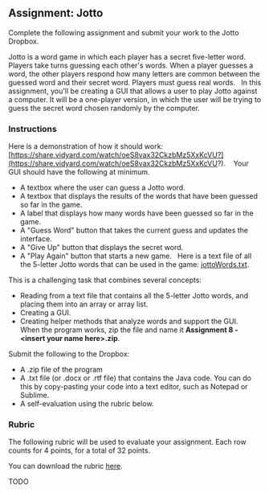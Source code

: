 ## Assignment: Jotto

Complete the following assignment and submit your work to the Jotto Dropbox.

Jotto is a word game in which each player has a secret five-letter word. Players take turns guessing each other's words. When a player guesses a word, the other players respond how many letters are common between the guessed word and their secret word. Players must guess real words.
 
In this assignment, you'll be creating a GUI that allows a user to play Jotto against a computer. It will be a one-player version, in which the user will be trying to guess the secret word chosen randomly by the computer.
 

### Instructions

Here is a demonstration of how it should work: [https://share.vidyard.com/watch/oeS8vax32CkzbMz5XxKcVU?](https://share.vidyard.com/watch/oeS8vax32CkzbMz5XxKcVU?).
  
Your GUI should have the following at minimum.
* A textbox where the user can guess a Jotto word.
* A textbox that displays the results of the words that have been guessed so far in the game.
* A label that displays how many words have been guessed so far in the game.
* A "Guess Word" button that takes the current guess and updates the interface.
* A "Give Up" button that displays the secret word.
* A "Play Again" button that starts a new game.
 
Here is a text file of all the 5-letter Jotto words that can be used in the game: [jottoWords.txt](../Java_Programs/jottoWords.txt).

This is a challenging task that combines several concepts:
* Reading from a text file that contains all the 5-letter Jotto words, and placing them into an array or array list.
* Creating a GUI.
* Creating helper methods that analyze words and support the GUI.
 
When the program works, zip the file and name it **Assignment 8 - \<insert your name here>.zip**.

Submit the following to the Dropbox:
* A .zip file of the program
* A .txt file (or .docx or .rtf file) that contains the Java code. You can do this by copy-pasting your code into a text editor, such as Notepad or Sublime.
* A self-evaluation using the rubric below. 
  

### Rubric

The following rubric will be used to evaluate your assignment. Each row counts for 4 points, for a total of 32 points. 

You can download the rubric [here](https://docs.google.com/document/d/17R-RuKPrkwPNrbAYJ5g4V4zXyWqo5DVChUxSHlqqvQY/edit?usp=sharing).

TODO

